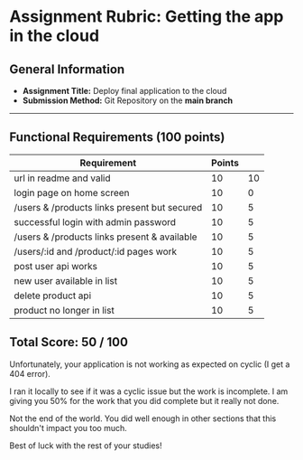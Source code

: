 # Assignment Rubric: Getting the app in the cloud

## General Information

- **Assignment Title:** Deploy final application to the cloud
- **Submission Method:** Git Repository on the **main branch**

---

## Functional Requirements (100 points)

| Requirement                                  | Points |    |
|----------------------------------------------|--------|----|
| url in readme and valid                      | 10     | 10 |
| login page on home screen                    | 10     | 0  |
| /users & /products links present but secured | 10     | 5  |
| successful login with admin password         | 10     | 5  |
| /users & /products links present & available | 10     | 5  |
| /users/:id and /product/:id pages work       | 10     | 5  |
| post  user api works                         | 10     | 5  |
| new user available in list                   | 10     | 5  |
| delete product api                           | 10     | 5  |
| product no longer in list                    | 10     | 5  |

## Total Score: 50 / 100

Unfortunately, your application is not working as expected on cyclic (I get a 404 error).  

I ran it locally to see if it was a cyclic issue but the work is incomplete.  I am giving
you 50% for the work that you did complete but it really not done.

Not the end of the world.  You did well enough in other sections that this shouldn't impact you too
much.

Best of luck with the rest of your studies!
